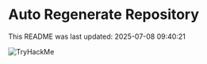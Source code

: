 # Auto Regenerate Repository

This README was last updated: 2025-07-08 09:40:21

 ![TryHackMe](https://tryhackme.com/badge/533634)